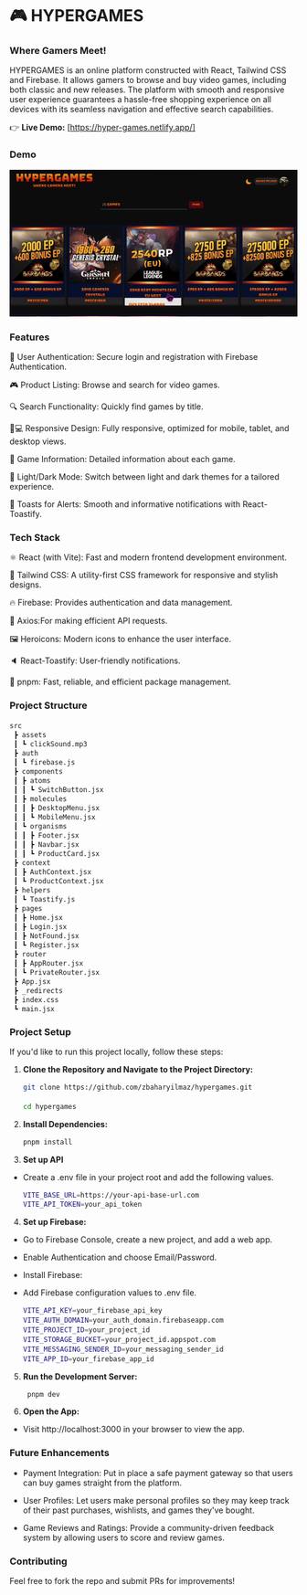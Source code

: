 # 🎮 HYPERGAMES

### Where Gamers Meet!

HYPERGAMES is an online platform constructed with React, Tailwind CSS and Firebase. It allows gamers to browse and buy video games, including both classic and new releases. The platform with smooth and responsive user experience guarantees a hassle-free shopping experience on all devices with its seamless navigation and effective search capabilities.

👉 **Live Demo:** [https://hyper-games.netlify.app/]

### Demo

![Project Demo](./public/games.gif)

### Features

🔐 User Authentication: Secure login and registration with Firebase Authentication.

🎮 Product Listing: Browse and search for video games.

🔍 Search Functionality: Quickly find games by title.

📱💻 Responsive Design: Fully responsive, optimized for mobile, tablet, and desktop views.

📄 Game Information: Detailed information about each game.

🌙 Light/Dark Mode: Switch between light and dark themes for a tailored experience.

🔔 Toasts for Alerts: Smooth and informative notifications with React-Toastify.

### Tech Stack

⚛️ React (with Vite): Fast and modern frontend development environment.

🎨 Tailwind CSS: A utility-first CSS framework for responsive and stylish designs.

🔥 Firebase: Provides authentication and data management.

📡 Axios:For making efficient API requests.

🖼️ Heroicons: Modern icons to enhance the user interface.

🔈 React-Toastify: User-friendly notifications.

🚀 pnpm: Fast, reliable, and efficient package management.

### Project Structure

```plaintext
src
 ┣ assets
 ┃ ┗ clickSound.mp3
 ┣ auth
 ┃ ┗ firebase.js
 ┣ components
 ┃ ┣ atoms
 ┃ ┃ ┗ SwitchButton.jsx
 ┃ ┣ molecules
 ┃ ┃ ┣ DesktopMenu.jsx
 ┃ ┃ ┗ MobileMenu.jsx
 ┃ ┗ organisms
 ┃ ┃ ┣ Footer.jsx
 ┃ ┃ ┣ Navbar.jsx
 ┃ ┃ ┗ ProductCard.jsx
 ┣ context
 ┃ ┣ AuthContext.jsx
 ┃ ┗ ProductContext.jsx
 ┣ helpers
 ┃ ┗ Toastify.js
 ┣ pages
 ┃ ┣ Home.jsx
 ┃ ┣ Login.jsx
 ┃ ┣ NotFound.jsx
 ┃ ┗ Register.jsx
 ┣ router
 ┃ ┣ AppRouter.jsx
 ┃ ┗ PrivateRouter.jsx
 ┣ App.jsx
 ┣ _redirects
 ┣ index.css
 ┗ main.jsx
 ```

### Project Setup

If you'd like to run this project locally, follow these steps:

1. **Clone the Repository and Navigate to the Project Directory:**

   ```bash
   git clone https://github.com/zbaharyilmaz/hypergames.git

   cd hypergames
   ```

2. **Install Dependencies:**
   ```bash
   pnpm install
   ```
3. **Set up API**
- Create a .env file in your project root and add the following values.
   ```bash
   VITE_BASE_URL=https://your-api-base-url.com
   VITE_API_TOKEN=your_api_token

4. **Set up Firebase:**
- Go to Firebase Console, create a new project, and add a web app.
- Enable Authentication and choose Email/Password.
- Install Firebase:
- Add Firebase configuration values to .env file.

    ```bash
   VITE_API_KEY=your_firebase_api_key
   VITE_AUTH_DOMAIN=your_auth_domain.firebaseapp.com
   VITE_PROJECT_ID=your_project_id
   VITE_STORAGE_BUCKET=your_project_id.appspot.com
   VITE_MESSAGING_SENDER_ID=your_messaging_sender_id
   VITE_APP_ID=your_firebase_app_id

5. **Run the Development Server:**

   ```bash
    pnpm dev
   ```

6. **Open the App:**

- Visit http://localhost:3000 in your browser to view the app.

###  Future Enhancements

- Payment Integration: Put in place a safe payment gateway so that users can buy games straight from the platform.

- User Profiles: Let users make personal profiles so they may keep track of their past purchases, wishlists, and games they've bought.

- Game Reviews and Ratings: Provide a community-driven feedback system by allowing users to score and review games.

### Contributing

Feel free to fork the repo and submit PRs for improvements!
